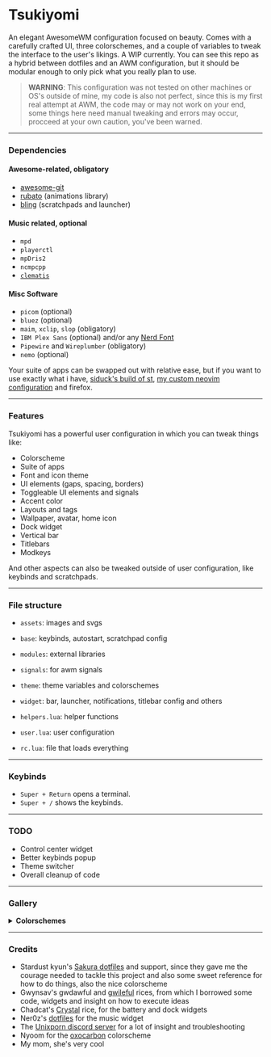 # Tsukiyomi

An elegant AwesomeWM configuration focused on beauty. Comes with a carefully crafted UI, three colorschemes, and a couple of variables to tweak the interface to the user's likings. A WIP currently. You can see this repo as a hybrid between dotfiles and an AWM configuration, but it should be modular enough to only pick what you really plan to use.

> __WARNING__: This configuration was not tested on other machines or OS's outside of mine, my code is also not perfect, since this is my first real attempt at AWM, the code may or may not work on your end, some things here need manual tweaking and errors may occur, procceed at your own caution, you've been warned.

---

### Dependencies

#### Awesome-related, obligatory
- [awesome-git](https://github.com/awesomeWM/awesome)
- [rubato](https://github.com/andOrlando/rubato) (animations library)
- [bling](https://blingcorp.github.io/bling/) (scratchpads and launcher)

#### Music related, optional
- `mpd`
- `playerctl`
- `mpDris2`
- `ncmpcpp`
- [`clematis`](https://github.com/TorchedSammy/clematis/tree/host-album-art)

#### Misc Software
- `picom` (optional)
- `bluez` (optional)
- `maim`, `xclip`, `slop` (obligatory)
- `IBM Plex Sans` (optional) and/or any [Nerd Font](https://www.nerdfonts.com/)
- `Pipewire` and `Wireplumber` (obligatory)
- `nemo` (optional)

Your suite of apps can be swapped out with relative ease, but if you want to use exactly what i have, [siduck's build of st](https://github.com/siduck/st), [my custom neovim configuration](https://github.com/tsukki9696/totsuka) and firefox.

---

### Features

Tsukiyomi has a powerful user configuration in which you can tweak things like:
- Colorscheme
- Suite of apps
- Font and icon theme
- UI elements (gaps, spacing, borders)
- Toggleable UI elements and signals
- Accent color
- Layouts and tags
- Wallpaper, avatar, home icon
- Dock widget
- Vertical bar
- Titlebars
- Modkeys

And other aspects can also be tweaked outside of user configuration, like keybinds and scratchpads.

---

### File structure

- `assets`: images and svgs
- `base`: keybinds, autostart, scratchpad config
- `modules`: external libraries
- `signals`: for awm signals
- `theme`: theme variables and colorschemes
- `widget`: bar, launcher, notifications, titlebar config and others

- `helpers.lua`: helper functions
- `user.lua`: user configuration
- `rc.lua`: file that loads everything

---

### Keybinds

- `Super + Return` opens a terminal.
- `Super + /` shows the keybinds.

---

### TODO

- Control center widget
- Better keybinds popup
- Theme switcher
- Overall cleanup of code

---

### Gallery
<details>
<summary><b>Colorschemes</b></summary>

![biscuit](https://github.com/tsukki9696/tsukiyomi/assets/127806743/84be1cf0-da73-4347-b77f-f7fb35938e67)
![oxocarbon](https://github.com/tsukki9696/tsukiyomi/assets/127806743/b42bb64b-c681-42ef-be52-aa6072e9c5fa)
![sakura](https://github.com/tsukki9696/tsukiyomi/assets/127806743/d5d4f925-7f22-4e4e-8b7c-deca79d36024)
![camellia](https://github.com/tsukki9696/tsukiyomi/assets/127806743/f39a1342-7c18-446c-b828-84c9c0206dcf)
![adwaita](https://github.com/tsukki9696/tsukiyomi/assets/127806743/c0a28752-5730-4a25-8e3f-3d5c802d0e9b)
![latte](https://github.com/tsukki9696/tsukiyomi/assets/127806743/ea6f9ce7-2571-44ef-ba64-e7f83acaa6af)
![catppuccin](https://github.com/tsukki9696/tsukiyomi/assets/127806743/70449b4f-3f74-4593-9718-762a7df07706)
![fullerene](https://github.com/tsukki9696/tsukiyomi/assets/127806743/71fdbcfc-656b-4fe6-8eff-17d32b13c26a)


</details>

---

### Credits

- Stardust kyun's [Sakura dotfiles](https://github.com/Stardust-kyun/dotfiles) and support, since they gave me the courage needed to tackle this project and also some sweet reference for how to do things, also the nice colorscheme
- Gwynsav's gwdawful and [gwileful](https://github.com/Gwynsav/gwileful) rices, from which I borrowed some code, widgets and insight on how to execute ideas
- Chadcat's [Crystal](https://github.com/chadcat7/crystal) rice, for the battery and dock widgets
- Ner0z's [dotfiles](https://github.com/ner0z/dotfiles) for the music widget
- The [Unixporn discord server](https://discord.gg/unixporn) for a lot of insight and troubleshooting
- Nyoom for the [oxocarbon](https://github.com/nyoom-engineering/oxocarbon/tree/main) colorscheme
- My mom, she's very cool
